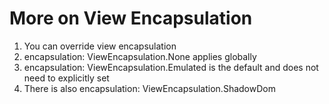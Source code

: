 # More on View Encapsulation
01. You can override view encapsulation
02. encapsulation: ViewEncapsulation.None applies globally
03. encapsulation: ViewEncapsulation.Emulated is the default and does not need to explicitly set
04. There is also encapsulation: ViewEncapsulation.ShadowDom